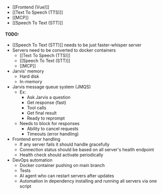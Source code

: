 - [[Frontend (Vue)]]
- [[Text To Speech (TTS)]]
- [[MCP]]
- [[Speech To Text (STT)]]

#### TODO:
- [[Speech To Text (STT)]] needs to be just faster-whisper server
- Servers need to be converted to docker containers
	- [[Text To Speech (TTS)]]
	- [[Speech To Text (STT)]]
	- [[MCP]]
- Jarvis' memory
	- Hard disk
	- In-memory
- Jarvis message queue system (JMQS)
	- Ex:
		- Ask Jarvis a question
		- Get response (fast)
		- Tool calls
		- Get final result
		- Ready to reprompt
	- Needs to block for responses
		- Ability to cancel requests
		- Timeouts (error handling)
- Frontend error handling
	- If any server fails it should handle gracefully
	- Connection status should be based on all server's health endpoint
	- Health check should activate periodically
- DevOps automation
	- Docker container pushing on main branch
	- Tests
	- AI agent who can restart servers after updates
	- Automation in dependency installing and running all servers via one script